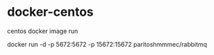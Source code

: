 # docker-centos

centos docker image run

docker run -d -p 5672:5672 -p 15672:15672 paritoshmmmec/rabbitmq

